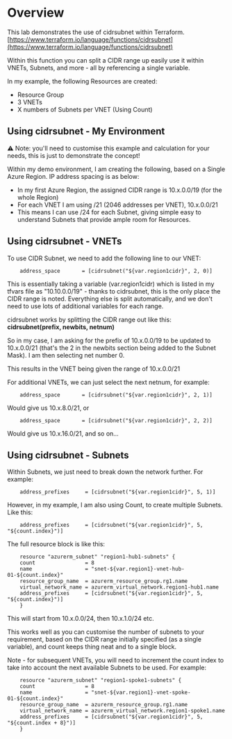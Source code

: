 # Overview
This lab demonstrates the use of cidrsubnet within Terraform. [https://www.terraform.io/language/functions/cidrsubnet](https://www.terraform.io/language/functions/cidrsubnet)

Within this function you can split a CIDR range up easily use it within VNETs, Subnets, and more - all by referencing a single variable. 

In my example, the following Resources are created:

 - Resource Group
 - 3 VNETs
 - X numbers of Subnets per VNET (Using Count)

## Using cidrsubnet - My Environment

⚠ Note: you'll need to customise this example and calculation for your needs, this is just to demonstrate the concept!

Within my demo environment, I am creating the following, based on a Single Azure Region. IP address spacing is as below:

- In my first Azure Region, the assigned CIDR range is 10.x.0.0/19 (for the whole Region)
- For each VNET I am using /21 (2046 addresses per VNET), 10.x.0.0/21
- This means I can use /24 for each Subnet, giving simple easy to understand Subnets that provide ample room for Resources. 

## Using cidrsubnet - VNETs

To use CIDR Subnet, we need to add the following line to our VNET:

        address_space       = [cidrsubnet("${var.region1cidr}", 2, 0)]

This is essentially taking a variable (var.region1cidr) which is listed in my tfvars file as "10.10.0.0/19" - thanks to cidrsubnet, this is the only place the CIDR range is noted. Everything else is split automatically, and we don't need to use lots of additional variables for each range. 

cidrsubnet works by splitting the CIDR range out like this: **cidrsubnet(prefix, newbits, netnum)**

So in my case, I am asking for the prefix of 10.x.0.0/19 to be updated to 10.x.0.0/21 (that's the 2 in the newbits section being added to the Subnet Mask). I am then selecting net number 0. 

This results in the VNET being given the range of 10.x.0.0/21

For additional VNETs, we can just select the next netnum, for example:

        address_space       = [cidrsubnet("${var.region1cidr}", 2, 1)]

Would give us 10.x.8.0/21, or

        address_space       = [cidrsubnet("${var.region1cidr}", 2, 2)]

Would give us 10.x.16.0/21, and so on...

## Using cidrsubnet - Subnets

Within Subnets, we just need to break down the network further. For example:

        address_prefixes     = [cidrsubnet("${var.region1cidr}", 5, 1)]

However, in my example, I am also using Count, to create multiple Subnets. Like this:

        address_prefixes     = [cidrsubnet("${var.region1cidr}", 5, "${count.index}")]

The full resource block is like this:

        resource "azurerm_subnet" "region1-hub1-subnets" {
        count                = 8
        name                 = "snet-${var.region1}-vnet-hub-01-${count.index}"
        resource_group_name  = azurerm_resource_group.rg1.name
        virtual_network_name = azurerm_virtual_network.region1-hub1.name
        address_prefixes     = [cidrsubnet("${var.region1cidr}", 5, "${count.index}")]
        }

This will start from 10.x.0.0/24, then 10.x.1.0/24 etc. 

This works well as you can customise the number of subnets to your requirement, based on the CIDR range initially specified (as a single variable), and count keeps thing neat and to a single block. 

Note - for subsequent VNETs, you will need to increment the count index to take into account the next available Subnets to be used. For example:

        resource "azurerm_subnet" "region1-spoke1-subnets" {
        count                = 8
        name                 = "snet-${var.region1}-vnet-spoke-01-${count.index}"
        resource_group_name  = azurerm_resource_group.rg1.name
        virtual_network_name = azurerm_virtual_network.region1-spoke1.name
        address_prefixes     = [cidrsubnet("${var.region1cidr}", 5, "${count.index + 8}")]
        }